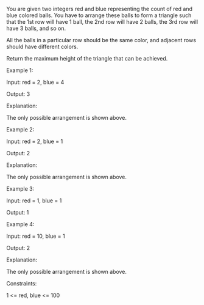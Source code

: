 You are given two integers red and blue representing the count of red and blue colored balls. You have to arrange these balls to form a triangle such that the 1st row will have 1 ball, the 2nd row will have 2 balls, the 3rd row will have 3 balls, and so on.

All the balls in a particular row should be the same color, and adjacent rows should have different colors.

Return the maximum height of the triangle that can be achieved.

Example 1:

Input: red = 2, blue = 4

Output: 3

Explanation:

The only possible arrangement is shown above.

Example 2:

Input: red = 2, blue = 1

Output: 2

Explanation:

The only possible arrangement is shown above.

Example 3:

Input: red = 1, blue = 1

Output: 1

Example 4:

Input: red = 10, blue = 1

Output: 2

Explanation:

The only possible arrangement is shown above.

Constraints:

1 <= red, blue <= 100
